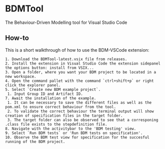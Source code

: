 # BDMTool
The Behaviour-Driven Modelling tool for Visual Studio Code


## How-to

This is a short walkthrough of how to use the BDM-VSCode extension:

    1. Download the BDMTool-latest.vsix file from releases.
    2. Install the extension in Visual Studio Code the extension sidepanel the options button: install from VSIX... 
    3. Open a folder, where you want your BDM project to be located in a new workspace.
    4. Open the command pallet with the command `ctrl+shift+p` or right click the explorer panel.
    5. Select `Create new BDM example project`.
     1. Input Group ID and Artifact ID.
    7. Await the installation of the example.
     1. It can be necessary to save the different files as well as the pom.xml to ensure correct behaviour from the tool.
     2. To validate the correct behaviour the terminal output will show creation of specification files in the target folder.
     3. The target folder can also be observed to see that a corresponing .class file exists to the stepdefinition file.  
    8. Navigate with the activitybar to the 'BDM testing' view.
    9. Select `Run BDM tests` or 'Run BDM tests on specification'.
    10. Observe the BDM test view for specification for the succesful running of the BDM project.   
